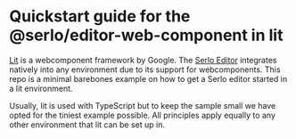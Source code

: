 # Quickstart guide for the @serlo/editor-web-component in lit

[Lit](https://lit.dev/) is a webcomponent framework by Google. The [Serlo Editor](https://www.npmjs.com/package/@serlo/editor-web-component) integrates natively into any environment due to its support for webcomponents. This repo is a minimal barebones example on how to get a Serlo editor started in a lit environment.

Usually, lit is used with TypeScript but to keep the sample small we have opted for the tiniest example possible. All principles apply equally to any other environment that lit can be set up in.
